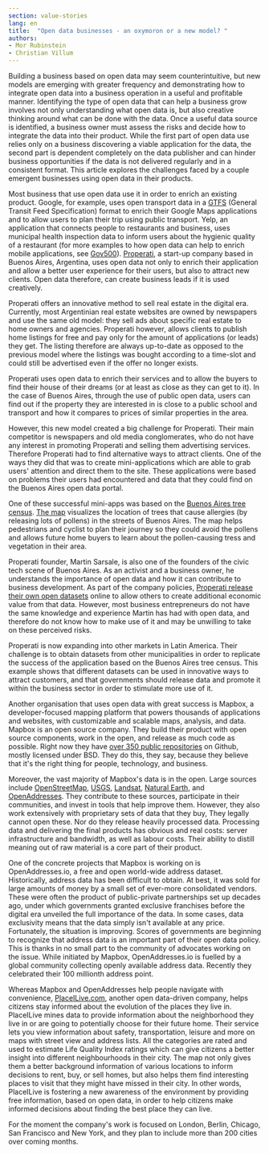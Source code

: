 ```yaml
---
section: value-stories
lang: en
title:  "Open data businesses - an oxymoron or a new model? "
authors:
- Mor Rubinstein
- Christian Villum
---
```


Building a business based on open data may seem counterintuitive, but new models are emerging with greater frequency and demonstrating how to integrate open data into a business operation in a useful and profitable manner. Identifying the type of open data that can help a business grow involves not only understanding what open data is, but also creative thinking around what can be done with the data. Once a useful data source is identified, a business owner must assess the risks and decide how to integrate the data into their product. While the first part of open data use relies only on a business discovering a viable application for the data, the second part is dependent completely on the data publisher and can hinder business opportunities if the data is not delivered regularly and in a consistent format. This article explores the challenges faced by a couple emergent businesses using open data in their products.

Most business that use open data use it in order to enrich an existing product. Google, for example, uses open transport data in a [GTFS](http://en.wikipedia.org/wiki/General_Transit_Feed_Specification) (General Transit Feed Specification) format to enrich their Google Maps applications and to allow users to plan their trip using public transport. Yelp, an application that connects people to restaurants and business, uses municipal health inspection data to inform users about the hygienic quality of a restaurant (for more examples to how open data can help to enrich mobile applications, see [Gov500](http://www.opendata500.com)). [Properati](http://properati.com), a start-up company based in Buenos Aires, Argentina, uses open data not only to enrich their application and allow a better user experience for their users, but also to  attract new clients. Open data therefore, can create business leads if it is used creatively.

Properati offers an innovative method to sell real estate in the digital era. Currently, most Argentinian real estate websites are owned by newspapers and use the same old model: they sell ads about specific real estate to home owners and agencies. Properati however, allows clients to publish home listings for free and pay only for the amount of applications (or leads) they get. The listing therefore are always up-to-date as opposed to the previous model where the listings was bought according to a time-slot and could still be advertised even if the offer no longer exists.

Properati uses open data to enrich their services and to allow the buyers to find their house of their dreams (or at least as close as they can get to it). In the case of Buenos Aires, through the use of public open data, users can find out if the property they are interested in is close to a public school and transport and how it compares to prices of similar properties in the area.

However, this new model created a big challenge for Properati. Their main competitor is newspapers and old media conglomerates, who do not have any interest in promoting Properati and selling them advertising services. Therefore Properati had to find alternative ways to attract clients. One of the ways they did that was to create mini-applications which are able to grab users' attention and direct them to the site. These applications were based on problems their users had encountered and data that they could find on the Buenos Aires open data portal.

One of these successful mini-apps was based on the [Buenos Aires tree census](http://data.buenosaires.gob.ar/dataset/censo-arbolado). [The map](https://properati-blog.s3-us-west-2.amazonaws.com/AR/platanos/platanos.html?z=13&coords=-34.60982870255729,-58.44108581542969) visualizes the location of trees that cause allergies (by releasing lots of pollens) in the streets of Buenos Aires. The map helps pedestrians and cyclist to plan their journey so they could avoid the pollens and allows future home buyers to learn about the pollen-causing tress and vegetation in their area.

Properati founder, Martin Sarsale, is also one of the founders of the civic tech scene of Buenos Aires. As an activist and a business owner, he understands the importance of open data and how it can contribute to business development. As part of the company policies, [Properati release their own open datasets](http://www.properati.com.ar/data) online to allow others to create additional economic value from that data. However, most business entrepreneurs do not have the same knowledge and experience Martin has had with open data, and therefore do not know how to make use of it and may be unwilling to take on these perceived risks.

Properati is now expanding into other markets in Latin America. Their challenge is to obtain datasets from other municipalities in order to replicate the success of the application based on the Buenos Aires tree census. This example shows that different datasets can be used in innovative ways to attract customers, and that governments should release data and promote it within the business sector in order to stimulate more use of it.

Another organisation that uses open data with great success is Mapbox, a developer-focused mapping platform that powers thousands of applications and websites, with customizable and scalable maps, analysis, and data. Mapbox is an open source company. They build their product with open source components, work in the open, and release as much code as possible. Right now they have [over 350 public repositories](https://github.com/mapbox) on Github, mostly licensed under BSD. They do this, they say, because they believe that it's the right thing for people, technology, and business.

Moreover, the vast majority of Mapbox's data is in the open. Large sources include [OpenStreetMap](http://www.openstreetmap.org/), [USGS](http://www.usgs.gov/), [Landsat](http://landsat.usgs.gov/), [Natural Earth](http://www.naturalearthdata.com/), and [OpenAddresses](http://openaddresses.io/). They contribute to these sources, participate in their communities, and invest in tools that help improve them.
However, they also work extensively with proprietary sets of data that they buy, They legally cannot open these. Nor do they release heavily processed data. Processing data and delivering the final products has obvious and real costs: server infrastructure and bandwidth, as well as labour costs. Their ability to distill meaning out of raw material is a core part of their product.

One of the concrete projects that Mapbox is working on is OpenAddresses.io, a free and open world-wide address dataset. Historically, address data has been difficult to obtain. At best, it was sold for large amounts of money by a small set of ever-more consolidated vendors. These were often the product of public-private partnerships set up decades ago, under which governments granted exclusive franchises before the digital era unveiled the full importance of the data. In some cases, data exclusivity means that the data simply isn't available at any price.
Fortunately, the situation is improving. Scores of governments are beginning to recognize that address data is an important part of their open data policy. This is thanks in no small part to the community of advocates working on the issue. While initiated by Mapbox, OpenAddresses.io is fuelled by a global community collecting openly available address data. Recently they celebrated their 100 millionth address point.

Whereas Mapbox and OpenAddresses help people navigate with convenience, [PlaceILive.com](http://placeilive.com/), another open data-driven company, helps citizens stay informed about the evolution of the places they live in. PlaceILive mines data to provide information about the neighborhood they live in or are going to potentially choose for their future home. Their service lets you view information about safety, transportation, leisure and more on maps with street view and address lists. All the categories are rated and used to estimate Life Quality Index ratings which can give citizens a better insight into different neighbourhoods in their city. The map not only gives them a better background information of various locations to inform decisions to rent, buy, or sell homes, but also helps them find interesting places to visit that they might have missed in their city. In other words, PlaceILive is fostering a new awareness of the environment by providing free information, based on open data, in order to help citizens make informed decisions about finding the best place they can live.

For the moment the company's work is focused on London, Berlin, Chicago, San Francisco and New York, and they plan to include more than 200 cities over coming months.
